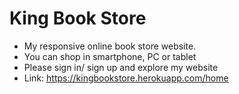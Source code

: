 # King Book Store
- My responsive online book store website.
- You can shop in smartphone, PC or tablet
- Please sign in/ sign up and explore my website
- Link: https://kingbookstore.herokuapp.com/home 
